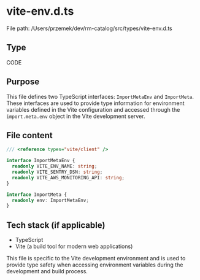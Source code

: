 # vite-env.d.ts
File path: /Users/przemek/dev/rm-catalog/src/types/vite-env.d.ts

## Type
CODE

## Purpose
This file defines two TypeScript interfaces: `ImportMetaEnv` and `ImportMeta`. These interfaces are used to provide type information for environment variables defined in the Vite configuration and accessed through the `import.meta.env` object in the Vite development server.

## File content
```typescript
/// <reference types="vite/client" />

interface ImportMetaEnv {
  readonly VITE_ENV_NAME: string;
  readonly VITE_SENTRY_DSN: string;
  readonly VITE_AWS_MONITORING_API: string;
}

interface ImportMeta {
  readonly env: ImportMetaEnv;
}
```

## Tech stack (if applicable)
- TypeScript
- Vite (a build tool for modern web applications)

This file is specific to the Vite development environment and is used to provide type safety when accessing environment variables during the development and build process.